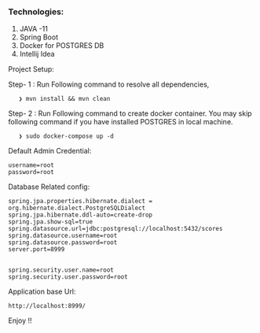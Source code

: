 ### Technologies:

1. JAVA -11
2. Spring Boot
3. Docker for POSTGRES DB
4. Intellij Idea

Project Setup:

Step- 1 : Run Following command to resolve all dependencies,

```
   ❯ mvn install && mvn clean
```

Step- 2 : Run Following command to create docker container. You may skip following command if you have installed
POSTGRES in local machine.

```
   ❯ sudo docker-compose up -d
```

Default Admin Credential: 
```
username=root
password=root
```

Database Related config:
```
spring.jpa.properties.hibernate.dialect = org.hibernate.dialect.PostgreSQLDialect
spring.jpa.hibernate.ddl-auto=create-drop
spring.jpa.show-sql=true
spring.datasource.url=jdbc:postgresql://localhost:5432/scores
spring.datasource.username=root
spring.datasource.password=root
server.port=8999


spring.security.user.name=root
spring.security.user.password=root
```

Application base Url:
```
http://localhost:8999/
```
Enjoy !!
